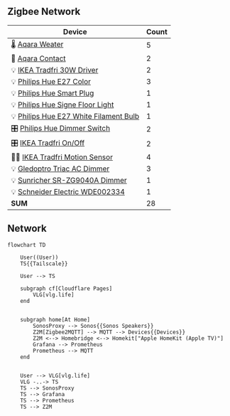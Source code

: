 ## Zigbee Network

| Device                                                                                                                | Count |
|-----------------------------------------------------------------------------------------------------------------------|-------|
| 🌡 [Aqara Weater](https://www.zigbee2mqtt.io/devices/WSDCGQ11LM.html#xiaomi-wsdcgq11lm)                               | 5     |
| 🚪 [Aqara Contact](https://www.zigbee2mqtt.io/devices/MCCGQ11LM.html#xiaomi-mccgq11lm)                                | 2     |
| 💡 [IKEA Tradfri 30W Driver](https://www.zigbee2mqtt.io/devices/ICPSHC24-30EU-IL-1.html#ikea-icpshc24-30eu-il-1)      | 2     |
| 💡 [Philips Hue E27 Color](https://www.zigbee2mqtt.io/devices/9290022166.html#philips-9290022166)                     | 3     |
| 💡 [Philips Hue Smart Plug](https://www.zigbee2mqtt.io/devices/929002240401.html#philips-929002240401)                | 1     |
| 💡 [Philips Hue Signe Floor Light](https://www.zigbee2mqtt.io/devices/4080248U9.html#philips-4080248u9)               | 1     |
| 💡 [Philips Hue E27 White Filament Bulb](https://www.zigbee2mqtt.io/devices/8718699688882.html#philips-8718699688882) | 1     |
| 🎛 [Philips Hue Dimmer Switch](https://www.zigbee2mqtt.io/devices/324131092621.html#philips-324131092621)             | 2     |
| 🎛 [IKEA Tradfri On/Off](https://www.zigbee2mqtt.io/devices/E1743.html#ikea-e1743)                                    | 2     |
| 🏃‍♂️ [IKEA Tradfri Motion Sensor](https://www.zigbee2mqtt.io/devices/E1525_E1745.html#ikea-e1525%252Fe1745)          | 4     |
| 💡 [Gledoptro Triac AC Dimmer](https://www.zigbee2mqtt.io/devices/GL-SD-001.html#gledopto-gl-sd-001)                  | 3     |
| 💡 [Sunricher SR-ZG9040A Dimmer](https://www.zigbee2mqtt.io/devices/SR-ZG9040A.html#sunricher-sr-zg9040a)             | 1     |
| 💡 [Schneider Electric WDE002334](https://www.zigbee2mqtt.io/devices/WDE002334.html#schneider%2520electric-wde002334) | 1     |
| **SUM**                                                                                                               | 28    |

## Network

```mermaid
flowchart TD

    User((User))
    TS{{Tailscale}}

    User --> TS

    subgraph cf[Cloudflare Pages]
        VLG[vlg.life]
    end
    

    subgraph home[At Home]
        SonosProxy --> Sonos{{Sonos Speakers}}
        Z2M[Zigbee2MQTT] --> MQTT --> Devices{{Devices}}
        Z2M <--> Homebridge <--> Homekit["Apple HomeKit (Apple TV)"]
        Grafana --> Prometheus
        Prometheus --> MQTT
    end


    User --> VLG[vlg.life]
    VLG -..-> TS
    TS --> SonosProxy
    TS --> Grafana
    TS --> Prometheus
    TS --> Z2M

```
